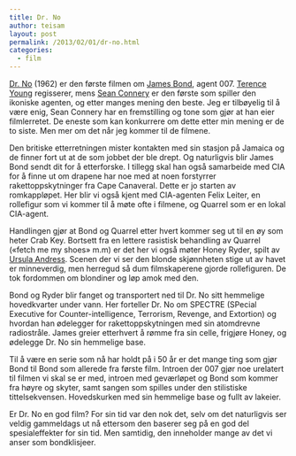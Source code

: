 ```yaml
---
title: Dr. No
author: teisam
layout: post
permalink: /2013/02/01/dr-no.html
categories:
  - film
---
```

[Dr. No][1] (1962) er den første filmen om [James Bond][2], agent 007. [Terence Young][3] regisserer, mens [Sean Connery][4] er den første som spiller den ikoniske agenten, og etter manges mening den beste. Jeg er tilbøyelig til å være enig, Sean Connery har en fremstilling og tone som gjør at han eier filmlerretet. De eneste som kan konkurrere om dette etter min mening er de to siste. Men mer om det når jeg kommer til de filmene.

Den britiske etterretningen mister kontakten med sin stasjon på Jamaica og de finner fort ut at de som jobbet der ble drept. Og naturligvis blir James Bond sendt dit for å etterforske. I tillegg skal han også samarbeide med CIA for å finne ut om drapene har noe med at noen forstyrrer rakettoppskytninger fra Cape Canaveral. Dette er jo starten av romkappløpet. Her blir vi også kjent med CIA-agenten Felix Leiter, en rollefigur som vi kommer til å møte ofte i filmene, og Quarrel som er en lokal CIA-agent.

Handlingen gjør at Bond og Quarrel etter hvert kommer seg ut til en øy som heter Crab Key. Bortsett fra en lettere rasistisk behandling av Quarrel (&laquo;fetch me my shoes&raquo; m.m) er det her vi også møter Honey Ryder, spilt av [Ursula Andress][5]. Scenen der vi ser den blonde skjønnheten stige ut av havet er minneverdig, men herregud så dum filmskaperene gjorde rollefiguren. De tok fordommen om blondiner og løp amok med den.

Bond og Ryder blir fanget og transportert ned til Dr. No sitt hemmelige hovedkvarter under vann. Her forteller Dr. No om SPECTRE (SPecial Executive for Counter-intelligence, Terrorism, Revenge, and Extortion) og hvordan han ødelegger for rakettoppskytningen med sin atomdrevne radiostråle. James greier etterhvert å rømme fra sin celle, frigjøre Honey, og ødelegge Dr. No sin hemmelige base.

Til å være en serie som nå har holdt på i 50 år er det mange ting som gjør Bond til Bond som allerede fra første film. Introen der 007 gjør noe urelatert til filmen vi skal se er med, introen med geværløpet og Bond som kommer fra høyre og skyter, samt sangen som spilles under den stilistiske tittelsekvensen. Hovedskurken med sin hemmelige base og fullt av lakeier.

Er Dr. No en god film? For sin tid var den nok det, selv om det naturligvis ser veldig gammeldags ut nå ettersom den baserer seg på en god del spesialeffekter for sin tid. Men samtidig, den inneholder mange av det vi anser som bondklisjeer.

 [1]: http://www.imdb.com/title/tt0055928/?ref_=fn_al_tt_1
 [2]: http://en.wikipedia.org/wiki/James_bond
 [3]: http://www.imdb.com/name/nm0950109/?ref_=tt_ov_dr
 [4]: http://www.imdb.com/name/nm0000125/?ref_=tt_cl_t1
 [5]: http://www.imdb.com/name/nm0000266/?ref_=tt_cl_t2